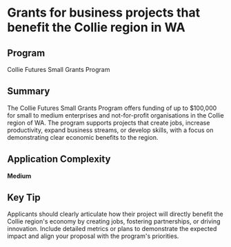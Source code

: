 # Grants for business projects that benefit the Collie region in WA
  
## Program
Collie Futures Small Grants Program

## Summary
The Collie Futures Small Grants Program offers funding of up to $100,000 for small to medium enterprises and not-for-profit organisations in the Collie region of WA. The program supports projects that create jobs, increase productivity, expand business streams, or develop skills, with a focus on demonstrating clear economic benefits to the region.

## Application Complexity
**Medium**

## Key Tip
Applicants should clearly articulate how their project will directly benefit the Collie region's economy by creating jobs, fostering partnerships, or driving innovation. Include detailed metrics or plans to demonstrate the expected impact and align your proposal with the program's priorities.
